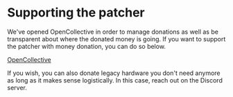 # Supporting the patcher

We've opened OpenCollective in order to manage donations as well as be transparent about where the donated money is going. If you want to support the patcher with money donation, you can do so below.

[OpenCollective](https://opencollective.com/opencore-legacy-patcher)

If you wish, you can also donate legacy hardware you don't need anymore as long as it makes sense logistically. In this case, reach out on the Discord server.
